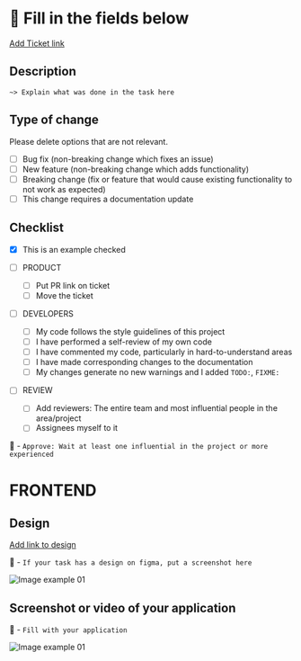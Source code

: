 # 🚨 Fill in the fields below

[Add Ticket link](https://example.com)

## Description

```
~> Explain what was done in the task here
```

## Type of change

Please delete options that are not relevant.

- [ ] Bug fix (non-breaking change which fixes an issue)
- [ ] New feature (non-breaking change which adds functionality)
- [ ] Breaking change (fix or feature that would cause existing functionality to not work as expected)
- [ ] This change requires a documentation update

## Checklist

- [x] This is an example checked

- [ ] PRODUCT

  - [ ] Put PR link on ticket
  - [ ] Move the ticket

- [ ] DEVELOPERS

  - [ ] My code follows the style guidelines of this project
  - [ ] I have performed a self-review of my own code
  - [ ] I have commented my code, particularly in hard-to-understand areas
  - [ ] I have made corresponding changes to the documentation
  - [ ] My changes generate no new warnings and I added `TODO:`, `FIXME:`

- [ ] REVIEW
  - [ ] Add reviewers: The entire team and most influential people in the area/project
  - [ ] Assignees myself to it

🚨 - `Approve: Wait at least one influential in the project or more experienced`

# FRONTEND

## Design

[Add link to design](https://example.com)

🚨 - `If your task has a design on figma, put a screenshot here`

![Image example 01](https://picsum.photos/400/200)

## Screenshot or video of your application

🚨 - `Fill with your application`

![Image example 01](https://picsum.photos/200/400)
